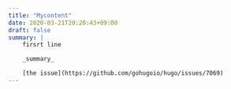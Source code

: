 ```yaml
---
title: "Mycontent"
date: 2020-03-21T20:20:43+09:00
draft: false
summary: |
    firsrt line 

    _summary_

    [the issue](https://github.com/gohugoio/hugo/issues/7069)
---
```



